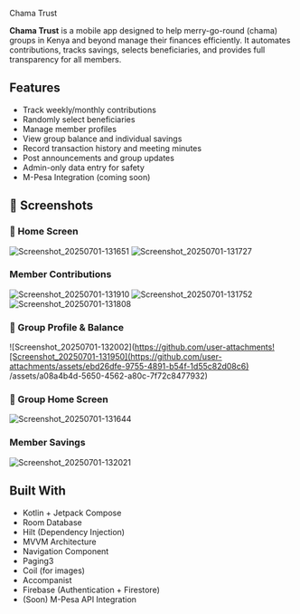 Chama Trust

**Chama Trust** is a mobile app designed to help merry-go-round (chama) groups in Kenya and beyond manage their
finances efficiently. It automates contributions, tracks savings, selects beneficiaries, and provides full transparency for all members.



##  Features

-  Track weekly/monthly contributions
-  Randomly select beneficiaries
-  Manage member profiles
-  View group balance and individual savings
-  Record transaction history and meeting minutes
-  Post announcements and group updates
-  Admin-only data entry for safety
-  M-Pesa Integration (coming soon)



## 📸 Screenshots

### 🔹 Home Screen
![Screenshot_20250701-131651](https://github.com/user-attachments/assets/3d64fc19-efa4-464d-8ae0-98203c5b70d6)
![Screenshot_20250701-131727](https://github.com/user-attachments/assets/010f8319-795f-4c36-b12c-35b846ef4f38)


###  Member Contributions
![Screenshot_20250701-131910](https://github.com/user-attachments/assets/9ea18163-7b73-4bed-9f2f-1a6ce2ff3a1a)
![Screenshot_20250701-131752](https://github.com/user-attachments/assets/7ef2f190-17f1-4ba7-992e-7e2519c8db87)
![Screenshot_20250701-131808](https://github.com/user-attachments/assets/dae25583-71c3-4b75-8aca-0ae767cf212a)

### 🔹 Group Profile & Balance
![Screenshot_20250701-132002](https://github.com/user-attachments![Screenshot_20250701-131950](https://github.com/user-attachments/assets/ebd26dfe-9755-4891-b54f-1d55c82d08c6)
/assets/a08a4b4d-5650-4562-a80c-7f72c8477932)
### 🔹 Group Home Screen
![Screenshot_20250701-131644](https://github.com/user-attachments/assets/c91cc77a-697b-456b-bcd2-13500131bf4c)
###  Member Savings
![Screenshot_20250701-132021](https://github.com/user-attachments/assets/27344fcb-e0c5-4372-9d38-e22e0455382f)








##  Built With

- Kotlin + Jetpack Compose
- Room Database
- Hilt (Dependency Injection)
- MVVM Architecture
- Navigation Component
- Paging3
- Coil (for images)
- Accompanist
- Firebase (Authentication + Firestore)
- (Soon) M-Pesa API Integration

